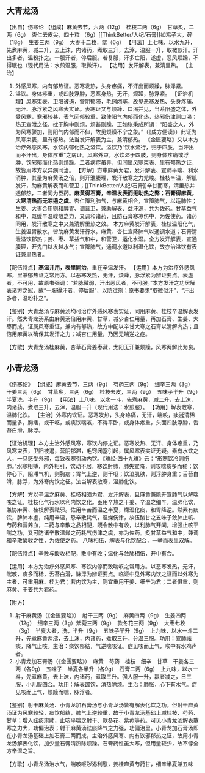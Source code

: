 ## 大青龙汤

【出自】伤寒论
【组成】麻黄去节，六两（12g）　桂枝二两（6g）　甘草炙，二两（6g）　杏仁去皮尖，四十粒
（6g）[[ThinkBetter/人纪/石膏]]如鸡子大，碎（18g）　生姜三两（9g）　大枣十二枚，擘（6g）
【用法】上七味，以水九升，先煮麻黄，减二升，去上沫，内诸药，煮取三升，去滓，温服一升，取微似汗。汗出多者，温粉扑之。一服汗者，停后服。若复服，汗多亡阳，遂虚，恶风烦躁，不得眠也（现代用法：水煎温服，取微汗）。
【功用】发汗解表，兼清里热。
【主治】
1. 外感风寒，内有郁热证。恶寒发热，头身疼痛，不汗出而烦躁，脉浮紧。
2. 溢饮。身体疼重，或四肢浮肿，恶寒身热，无汗，烦躁，脉浮紧。
【证治机理】风寒束表，卫阳被遏，营阴郁滞，毛窍闭塞，故见恶寒发热、头身疼痛、无汗、脉浮紧之风寒表实证。表寒证又与烦躁、口渴并见，当系阳盛之体，外受风寒，寒邪较甚，表气闭郁较重，致使阳气内郁而化热，热邪伤津则口渴；热无宣泄之径，扰于胸中则烦，烦甚则躁。正如张秉成所谓：“阳盛之人，外为风寒骤加，则阳气内郁而不伸，故见烦躁不宁之象。”（《成方便读》）此证为风寒束表，里有郁热。法当发汗解表为主，兼清郁热。
《金匮要略》又以本方治疗外感风寒，水饮内郁化热之溢饮。溢饮乃“饮水流行，归于四肢，当汗出而不汗出，身体疼重”之病证。风寒外束，水饮溢于四肢，则身体疼痛或浮肿，饮邪郁而化热则烦躁。二者病症虽异，但同属风寒束表、里有郁热之证，故皆用本方以异病同治。
【方解】方中麻黄为君，发汗解表、宣肺平喘、利水消肿，其量为麻黄汤之倍，则开泄腠理，发汗散寒之力尤峻。桂枝辛温，解肌发汗，助麻黄解表而和营卫；[[ThinkBetter/人纪/石膏]]辛甘而寒，清里热并透郁热，二者同为臣药。**麻黄得石膏，辛温发表而无助热之弊；石膏得麻黄，大寒清热而无凉遏之虞**。杏仁降利肺气，与麻黄相合，宣降肺气，以适肺性；生姜、大枣合用则和脾胃、调营卫，兼助解表、益汗源，共为佐药。甘草益气和中，既缓辛温峻散之力，又调和诸药，且防石膏寒凉伤中，为佐使药。诸药同用，发汗散寒之中又兼清解里热之效。
本方麻黄发汗解表，桂枝温阳化气，生姜温胃散水，皆助麻黄发汗行水。麻黄、杏仁宣降肺气以通调水道；石膏清泄溢饮郁热；姜、枣、草益气和中，和营卫，运化水湿。全方发汗解表，宣通腠理，开鬼门以发越水气；宣降肺气，通调水道以利湿化饮，故亦治溢饮有表证兼里热者。

【配伍特点】**寒温并用，表里同治**，重在辛温发汗。
【运用】本方为治疗外感风寒，里兼郁热证之常用方。以恶寒发热，无汗，烦躁，脉浮紧为辨证要点。表虚者，不可用，故原书强调：“若脉微弱，汗出恶风者，不可服。”本方发汗之功居解表诸方之冠，故“一服得汗者，停后服”，以防过剂；原书要求“取微似汗”，“汗出多者，温粉扑之”。

【鉴别】大青龙汤与麻黄汤均可治疗外感风寒表实证，同用麻黄、桂枝辛温解表发汗。然大青龙汤系由麻黄汤倍用麻黄、甘草，减少杏仁用量，再加石膏、生姜、大枣而成。证属风寒重证，兼内有郁热，故方中配以辛甘大寒之石膏以清解内热；且倍用麻黄以确保其发汗之力；减杏仁用量，乃因无喘逆之症。

【方歌】大青龙汤桂麻黄，杏草石膏姜枣藏，太阳无汗兼烦躁，风寒两解此为良。


## 小青龙汤 
《伤寒论》
【组成】麻黄去节，三两（9g）　芍药三两（9g）　细辛三两（3g）　干姜三两（6g）　甘草炙，三两（6g）　桂枝去皮，三两（9g）　五味子半升（9g）　半夏洗，半升（9g）
【用法】上八味，以水一斗，先煮麻黄，减二升，去上沫，内诸药，煮取三升，去滓，温服一升（现代用法：水煎服）。
【功用】解表散寒，温肺化饮。
【主治】外寒内饮证。恶寒发热，头身疼痛，无汗，喘咳，痰涎清稀而量多，胸痞，或干呕，或痰饮喘咳，不得平卧，或身体疼重，头面四肢浮肿，舌苔白滑，脉浮。

【证治机理】本方主治外感风寒，寒饮内停之证。恶寒发热、无汗、身体疼重，乃风寒束表，卫阳被遏，营阴郁滞，毛窍闭塞引起，属风寒表实证无疑。素有水饮之人，一旦感受外邪，每致表寒引动内饮。《难经·四十九难》云：“形寒饮冷则伤肺。”水寒相搏，内外相引，饮动不居，寒饮射肺，肺失宣降，则咳喘痰多而稀；饮停心下，阻滞气机，则胸痞；胃气上逆，则干呕；饮溢肌肤，则浮肿身重；舌苔白滑，脉浮，为外寒内饮之征。法当解表散寒，温肺化饮。

【方解】方以辛温之麻黄、桂枝相须为君，发汗解表，且麻黄兼能开宣肺气以解喘咳之证，桂枝化气行水以利内饮之化。臣用辛热之干姜、辛温之细辛，温肺化饮，兼协麻黄、桂枝解表祛邪。佐用辛苦而温之半夏，燥湿化痰，和胃降逆。然素有痰饮，脾肺本虚，纯用辛温，恐辛散耗气，温燥伤津，故伍酸甘之五味子敛肺止咳、芍药和营养血，二药与辛散之品相配，既令散中有收，以利肺气开阖，增强止咳平喘之功，又可防诸辛散温燥之药耗气伤津之虞，亦为佐药。炙甘草益气和中，兼调和辛散酸收之性，为佐使之药。
八味相伍，解表与化饮配合，一举而表里双解。

【配伍特点】辛散与酸收相配，散中有收；温化与敛肺相伍，开中有合。

【运用】本方为治疗外感风寒、寒饮内停而致喘咳之常用方。以恶寒发热，无汗，喘咳，痰多而稀，舌苔白滑，脉浮为辨证要点。临证中见外寒内饮之证而以外寒为主者，可重用麻、桂为君；若内饮为主，则宜重用干姜、细辛为君；二者俱重，则麻黄、干姜共为君药。

【附方】
1. 射干麻黄汤（《金匮要略》）　射干三两（9g）　麻黄四两（9g）　生姜四两（12g）　细辛三两（3g）紫菀三两（9g）　款冬花三两（9g）　大枣七枚（3g）　半夏大者，洗，半升（9g）　五味子半升（9g）　上九味，以水一斗二升，先煮麻黄两沸，去上沫，内诸药，煮取三升，分温三服。功用：宣肺祛痰，降气止咳。主治：痰饮郁结，气逆喘咳证。症见咳而上气，喉中有水鸡声者。
2. 小青龙加石膏汤（《金匮要略》）　麻黄　芍药　桂枝　细辛　甘草　干姜各三两（各9g）　五味子　半夏各半升（各9g）　石膏二两（6g）　上九味，以水一斗，先煮麻黄，去上沫，内诸药，煮取三升。强人服一升，羸者减之，日三服，小儿服四合。功用：解表蠲饮，清热除烦。主治：肺胀，心下有水气。症见咳而上气，烦躁而喘，脉浮者。

【鉴别】射干麻黄汤、小青龙加石膏汤与小青龙汤皆有解表化饮之功。但射干麻黄汤证为风寒较轻，痰饮郁结，肺气上逆较重，故于小青龙汤基础上减桂枝、芍药、甘草；增入祛痰肃肺，止咳平喘之射干、款冬花、紫菀等药。可见小青龙汤解表散寒之力大，功偏治表；射干麻黄汤祛痰降气之力强，功偏治里。小青龙加石膏汤即在小青龙汤基础上加石膏二两而成，主治外感风寒、内有饮邪郁热之证，故用小青龙汤解表化饮，加少量石膏清热除烦躁。石膏药性虽大寒，但用量较少，故不悖全方辛温之旨。

【方歌】小青龙汤治水气，喘咳呕哕渴利慰，姜桂麻黄芍药甘，细辛半夏兼五味